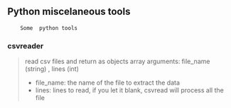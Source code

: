 ## Python miscelaneous tools
        Some  python tools 

### csvreader
   > read csv files and return as objects array
   > arguments: file_name (string) , lines (int)        
   > * file_name: the name of the file to extract 
   > the data
   > * lines: lines to read, if you let it blank,
   > csvread will process all the file

